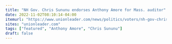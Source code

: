 ```yaml
---
title: "NH Gov. Chris Sununu endorses Anthony Amore for Mass. auditor"
date: 2022-11-02T08:10:14-04:00
itemurl: "https://www.unionleader.com/news/politics/voters/nh-gov-chris-sununu-endorses-anthony-amore-for-mass-auditor/article_d4852750-562e-522b-9a5b-97f108b74baf.html"
sites: "unionleader.com"
tags: ["featured", "Anthony Amore", "Chris Sununu"]
draft: false
---
```


